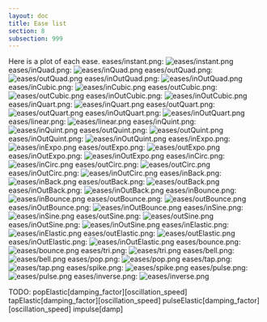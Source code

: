 ```yaml
---
layout: doc
title: Ease list
section: 8
subsection: 999
---
```

Here is a plot of each ease.
eases/instant.png: ![eases/instant.png]()
eases/inQuad.png: ![eases/inQuad.png]()
eases/outQuad.png: ![eases/outQuad.png]()
eases/inOutQuad.png: ![eases/inOutQuad.png]()
eases/inCubic.png: ![eases/inCubic.png]()
eases/outCubic.png: ![eases/outCubic.png]()
eases/inOutCubic.png: ![eases/inOutCubic.png]()
eases/inQuart.png: ![eases/inQuart.png]()
eases/outQuart.png: ![eases/outQuart.png]()
eases/inOutQuart.png: ![eases/inOutQuart.png]()
eases/linear.png: ![eases/linear.png]()
eases/inQuint.png: ![eases/inQuint.png]()
eases/outQuint.png: ![eases/outQuint.png]()
eases/inOutQuint.png: ![eases/inOutQuint.png]()
eases/inExpo.png: ![eases/inExpo.png]()
eases/outExpo.png: ![eases/outExpo.png]()
eases/inOutExpo.png: ![eases/inOutExpo.png]()
eases/inCirc.png: ![eases/inCirc.png]()
eases/outCirc.png: ![eases/outCirc.png]()
eases/inOutCirc.png: ![eases/inOutCirc.png]()
eases/inBack.png: ![eases/inBack.png]()
eases/outBack.png: ![eases/outBack.png]()
eases/inOutBack.png: ![eases/inOutBack.png]()
eases/inBounce.png: ![eases/inBounce.png]()
eases/outBounce.png: ![eases/outBounce.png]()
eases/inOutBounce.png: ![eases/inOutBounce.png]()
eases/inSine.png: ![eases/inSine.png]()
eases/outSine.png: ![eases/outSine.png]()
eases/inOutSine.png: ![eases/inOutSine.png]()
eases/inElastic.png: ![eases/inElastic.png]()
eases/outElastic.png: ![eases/outElastic.png]()
eases/inOutElastic.png: ![eases/inOutElastic.png]()
eases/bounce.png: ![eases/bounce.png]()
eases/tri.png: ![eases/tri.png]()
eases/bell.png: ![eases/bell.png]()
eases/pop.png: ![eases/pop.png]()
eases/tap.png: ![eases/tap.png]()
eases/spike.png: ![eases/spike.png]()
eases/pulse.png: ![eases/pulse.png]()
eases/inverse.png: ![eases/inverse.png]()

TODO:
popElastic[damping_factor][oscillation_speed]
tapElastic[damping_factor][oscillation_speed]
pulseElastic[damping_factor][oscillation_speed]
impulse[damp]


